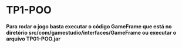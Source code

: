 # TP1-POO

#### Para rodar o jogo basta executar o código GameFrame que está no diretório src/com/gamestudio/interfaces/GameFrame ou executar o arquivo TP01-POO.jar
